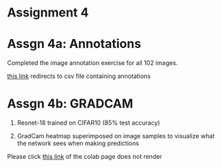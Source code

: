 # Assignment 4

# Assgn 4a: Annotations

Completed the image annotation exercise for all 102 images.

[this link](https://drive.google.com/file/d/1mSycvU5bwMGHfmjJ9YdqSetPg_w49pVn/view?usp=sharing) redirects to csv file containing annotations

# Assgn 4b: GRADCAM

  1. Resnet-18 trained on CIFAR10 (85% test accuracy)
  
  2. GradCam heatmap superimposed on image samples to visualize what the network sees when making predictions

Please click [this link](https://colab.research.google.com/drive/1zcDyzP-qBiot5Rf34a5QGyLV6RxA3iYE) of the colab page does not render

